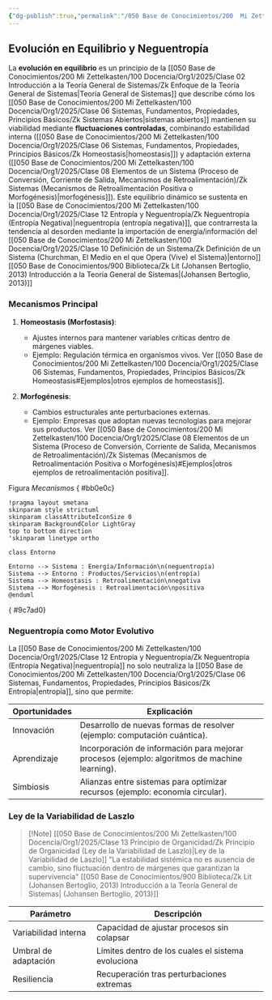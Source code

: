 ```yaml
---
{"dg-publish":true,"permalink":"/050 Base de Conocimientos/200  Mi Zettelkasten/100 Docencia/Org1/2025/Clase 13 Principio de Organicidad/Zk Principio de Organicidad (Evolución en Equilibrio y Neguentropía)/","tags":["digitalGarden"]}
---
```


## Evolución en Equilibrio y Neguentropía

La **evolución en equilibrio** es un principio de la [[050 Base de Conocimientos/200  Mi Zettelkasten/100 Docencia/Org1/2025/Clase 02 Introducción a la Teoría General de Sistemas/Zk Enfoque de la Teoría General de Sistemas\|Teoría General de Sistemas]] que describe cómo los [[050 Base de Conocimientos/200  Mi Zettelkasten/100 Docencia/Org1/2025/Clase 06 Sistemas, Fundamentos, Propiedades, Principios Básicos/Zk Sistemas Abiertos\|sistemas abiertos]] mantienen su viabilidad mediante **fluctuaciones controladas**, combinando estabilidad interna ([[050 Base de Conocimientos/200  Mi Zettelkasten/100 Docencia/Org1/2025/Clase 06 Sistemas, Fundamentos, Propiedades, Principios Básicos/Zk Homeostasis\|homeostasis]]) y adaptación externa ([[050 Base de Conocimientos/200  Mi Zettelkasten/100 Docencia/Org1/2025/Clase 08 Elementos de un Sistema (Proceso de Conversión, Corriente de Salida, Mecanismos de Retroalimentación)/Zk Sistemas (Mecanismos de Retroalimentación Positiva o Morfogénesis)\|morfogénesis]]). Este equilibrio dinámico se sustenta en la [[050 Base de Conocimientos/200  Mi Zettelkasten/100 Docencia/Org1/2025/Clase 12 Entropía y Neguentropía/Zk Neguentropía (Entropía Negativa)\|neguentropía (entropía negativa)]], que contrarresta la tendencia al desorden mediante la importación de energía/información del [[050 Base de Conocimientos/200  Mi Zettelkasten/100 Docencia/Org1/2025/Clase 10 Definición de un Sistema/Zk Definición de un Sistema (Churchman, El Medio en el que Opera (Vive) el Sistema)\|entorno]] [[050 Base de Conocimientos/900 Biblioteca/Zk Lit (Johansen Bertoglio, 2013) Introducción a la Teoría General de Sistemas\|(Johansen Bertoglio, 2013)]]

### Mecanismos Principal

1. **Homeostasis (Morfostasis)**:
    - Ajustes internos para mantener variables críticas dentro de márgenes viables. 
    - Ejemplo: Regulación térmica en organismos vivos. Ver [[050 Base de Conocimientos/200  Mi Zettelkasten/100 Docencia/Org1/2025/Clase 06 Sistemas, Fundamentos, Propiedades, Principios Básicos/Zk Homeostasis#Ejemplos\|otros ejemplos de homeostasis]].

2. **Morfogénesis**:
    - Cambios estructurales ante perturbaciones externas.
    - Ejemplo: Empresas que adoptan nuevas tecnologías para mejorar sus productos. Ver  [[050 Base de Conocimientos/200  Mi Zettelkasten/100 Docencia/Org1/2025/Clase 08 Elementos de un Sistema (Proceso de Conversión, Corriente de Salida, Mecanismos de Retroalimentación)/Zk Sistemas (Mecanismos de Retroalimentación Positiva o Morfogénesis)#Ejemplos\|otros ejemplos de retroalimentación positiva]].

Figura
_Mecanismos_
{ #bb0e0c}

```plantuml
!pragma layout smetana
skinparam style strictuml
skinparam classAttributeIconSize 0
skinparam BackgroundColor LightGray
top to bottom direction
'skinparam linetype ortho

class Entorno

Entorno --> Sistema : Energía/Información\n(neguentropía)
Sistema --> Entorno : Productos/Servicios\n(entropía)
Sistema --> Homeostasis : Retroalimentación\nnegativa
Sistema --> Morfogénesis : Retroalimentación\npositiva
@enduml
```
{ #9c7ad0}


### Neguentropía como Motor Evolutivo 

La [[050 Base de Conocimientos/200  Mi Zettelkasten/100 Docencia/Org1/2025/Clase 12 Entropía y Neguentropía/Zk Neguentropía (Entropía Negativa)\|neguentropía]] no solo neutraliza la [[050 Base de Conocimientos/200  Mi Zettelkasten/100 Docencia/Org1/2025/Clase 06 Sistemas, Fundamentos, Propiedades, Principios Básicos/Zk Entropía\|entropía]], sino que permite:

| Oportunidades | Explicación                                                                                   |
| ------------- | --------------------------------------------------------------------------------------------- |
| Innovación    | Desarrollo de nuevas formas de resolver (ejemplo: computación cuántica).                      |
| Aprendizaje   | Incorporación de información para mejorar procesos (ejemplo: algoritmos de machine learning). |
| Simbiosis     | Alianzas entre sistemas para optimizar recursos (ejemplo: economía circular).                 |

### Ley de la Variabilidad de Laszlo 

> [!Note] [[050 Base de Conocimientos/200  Mi Zettelkasten/100 Docencia/Org1/2025/Clase 13 Principio de Organicidad/Zk Principio de Organicidad (Ley de la Variabilidad de Laszlo)\|Ley de la Variabilidad de Laszlo]]
> "La estabilidad sistémica no es ausencia de cambio, sino fluctuación dentro de márgenes que garantizan la supervivencia" [[050 Base de Conocimientos/900 Biblioteca/Zk Lit (Johansen Bertoglio, 2013) Introducción a la Teoría General de Sistemas\| (Johansen Bertoglio, 2013)]]

| **Parámetro**        | **Descripción**                                    |
| -------------------- | -------------------------------------------------- |
| Variabilidad interna | Capacidad de ajustar procesos sin colapsar         |
| Umbral de adaptación | Límites dentro de los cuales el sistema evoluciona |
| Resiliencia          | Recuperación tras perturbaciones extremas          |
